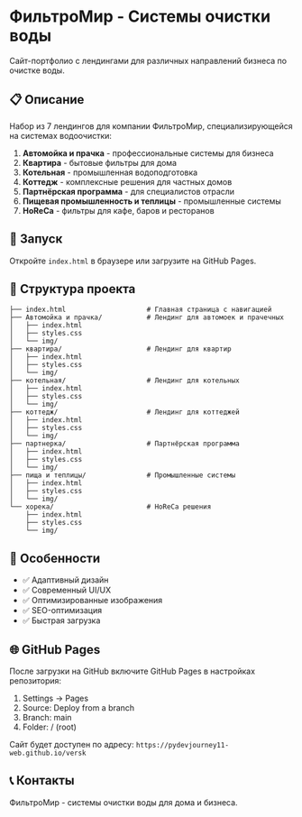 # ФильтроМир - Системы очистки воды

Сайт-портфолио с лендингами для различных направлений бизнеса по очистке воды.

## 📋 Описание

Набор из 7 лендингов для компании ФильтроМир, специализирующейся на системах водоочистки:

1. **Автомойка и прачка** - профессиональные системы для бизнеса
2. **Квартира** - бытовые фильтры для дома
3. **Котельная** - промышленная водоподготовка
4. **Коттедж** - комплексные решения для частных домов
5. **Партнёрская программа** - для специалистов отрасли
6. **Пищевая промышленность и теплицы** - промышленные системы
7. **HoReCa** - фильтры для кафе, баров и ресторанов

## 🚀 Запуск

Откройте `index.html` в браузере или загрузите на GitHub Pages.

## 📁 Структура проекта

```
├── index.html                    # Главная страница с навигацией
├── Автомойка и прачка/           # Лендинг для автомоек и прачечных
│   ├── index.html
│   ├── styles.css
│   └── img/
├── квартира/                     # Лендинг для квартир
│   ├── index.html
│   ├── styles.css
│   └── img/
├── котельная/                    # Лендинг для котельных
│   ├── index.html
│   ├── styles.css
│   └── img/
├── коттедж/                      # Лендинг для коттеджей
│   ├── index.html
│   ├── styles.css
│   └── img/
├── партнерка/                    # Партнёрская программа
│   ├── index.html
│   ├── styles.css
│   └── img/
├── пища и теплицы/               # Промышленные системы
│   ├── index.html
│   ├── styles.css
│   └── img/
└── хорека/                       # HoReCa решения
    ├── index.html
    ├── styles.css
    └── img/
```

## 🎨 Особенности

- ✅ Адаптивный дизайн
- ✅ Современный UI/UX
- ✅ Оптимизированные изображения
- ✅ SEO-оптимизация
- ✅ Быстрая загрузка

## 🌐 GitHub Pages

После загрузки на GitHub включите GitHub Pages в настройках репозитория:
1. Settings → Pages
2. Source: Deploy from a branch
3. Branch: main
4. Folder: / (root)

Сайт будет доступен по адресу: `https://pydevjourney11-web.github.io/versk`

## 📞 Контакты

ФильтроМир - системы очистки воды для дома и бизнеса.
